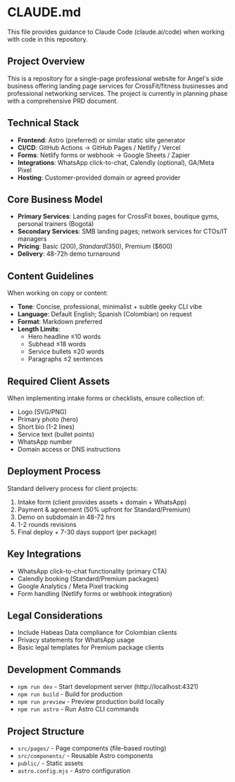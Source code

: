 # CLAUDE.md

This file provides guidance to Claude Code (claude.ai/code) when working with code in this repository.

## Project Overview

This is a repository for a single-page professional website for Angel's side business offering landing page services for CrossFit/fitness businesses and professional networking services. The project is currently in planning phase with a comprehensive PRD document.

## Technical Stack

- **Frontend**: Astro (preferred) or similar static site generator
- **CI/CD**: GitHub Actions → GitHub Pages / Netlify / Vercel
- **Forms**: Netlify forms or webhook → Google Sheets / Zapier
- **Integrations**: WhatsApp click-to-chat, Calendly (optional), GA/Meta Pixel
- **Hosting**: Customer-provided domain or agreed provider

## Core Business Model

- **Primary Services**: Landing pages for CrossFit boxes, boutique gyms, personal trainers (Bogotá)
- **Secondary Services**: SMB landing pages; network services for CTOs/IT managers
- **Pricing**: Basic ($200), Standard ($350), Premium ($600)
- **Delivery**: 48-72h demo turnaround

## Content Guidelines

When working on copy or content:
- **Tone**: Concise, professional, minimalist + subtle geeky CLI vibe
- **Language**: Default English; Spanish (Colombian) on request
- **Format**: Markdown preferred
- **Length Limits**: 
  - Hero headline ≤10 words
  - Subhead ≤18 words
  - Service bullets ≤20 words
  - Paragraphs ≤2 sentences

## Required Client Assets

When implementing intake forms or checklists, ensure collection of:
- Logo (SVG/PNG)
- Primary photo (hero)
- Short bio (1-2 lines)
- Service text (bullet points)
- WhatsApp number
- Domain access or DNS instructions

## Deployment Process

Standard delivery process for client projects:
1. Intake form (client provides assets + domain + WhatsApp)
2. Payment & agreement (50% upfront for Standard/Premium)
3. Demo on subdomain in 48-72 hrs
4. 1-2 rounds revisions
5. Final deploy + 7-30 days support (per package)

## Key Integrations

- WhatsApp click-to-chat functionality (primary CTA)
- Calendly booking (Standard/Premium packages)
- Google Analytics / Meta Pixel tracking
- Form handling (Netlify forms or webhook integration)

## Legal Considerations

- Include Habeas Data compliance for Colombian clients
- Privacy statements for WhatsApp usage
- Basic legal templates for Premium package clients

## Development Commands

- `npm run dev` - Start development server (http://localhost:4321)
- `npm run build` - Build for production
- `npm run preview` - Preview production build locally
- `npm run astro` - Run Astro CLI commands

## Project Structure

- `src/pages/` - Page components (file-based routing)
- `src/components/` - Reusable Astro components
- `public/` - Static assets
- `astro.config.mjs` - Astro configuration